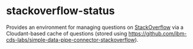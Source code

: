 # stackoverflow-status

Provides an environment for managing questions on [StackOverflow](http://stackoverflow.com/) via a Cloudant-based cache of questions (stored using https://github.com/ibm-cds-labs/simple-data-pipe-connector-stackoverflow).

